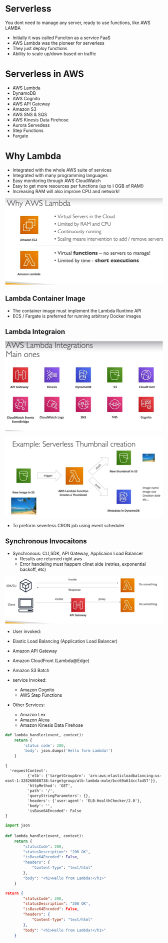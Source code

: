 # Serverless 
You dont need to manage any server, ready to use functions, like AWS LAMBA

- Initially it was called Funciton as a service FaaS
-  AWS Lambda was the pioneer for serverless
-  They just deploy functions
-  Ability to scale up/down based on traffic

# Serverless in AWS

- AWS Lambda
- DynamoDB
- AWS Cognito
- AWS API Gateway
- Amazon S3
- AWS SNS & SQS
- AWS Kinesis Data Firehose
- Aurora Servedess
- Step Functions
- Fargate

# Why Lambda

- Integrated with the whole AWS suite of services
- Integrated with many programming languages
- Easy monitoring through AWS CloudWatch
- Easy to get more resources per functions (up to I OGB of RAM!)
- Increasing RAM will also improve CPU and network!

![Why Lambda?](images/why_lamba.jpg)

## Lambda Container Image

- The container image must implement the Lambda Runtime API
- ECS / Fargate is preferred for running arbitrary Docker images


## Lambda Integraion

![Integraions](images/lambda_integrations.jpg)

![example](images/example_integraions.jpg)

- To preform severless CRON job using event scheduler

## Synchronous Invocaitons

- Synchronous: CLI,SDK, API Gateway, Applicaion Load Balancer
  - Results are returned right aws
  - Error handeling must happem clinet side (retries, exponential backoff, etc)

![synchronous example](images/sync_app.jpg)

- User invoked:
 -  Elastic Load Balancing (Application Load Balancer)
 -  Amazon API Gateway
 -  Amazon CloudFront (Lambda@Edge)
 -  Amazon S3 Batch
  
- service Invoked:
  - Amazon Cognito
  - AWS Step Functions
  
- Other Services:
  - Amazon Lex
  - Amazon Alexa 
  - Amazon Kinesis Data Firehose


```py
def lambda_handler(event, context):
    return {
        'status code': 200,
        'body': json.dumps('Hello form Lambda!')
    }
```

```
{
  'requestContext': 
          {'elb': {'targetGroupArn': 'arn:aws:elasticloadbalancing:us-east-1:328268088738:targetgroup/alb-lambda-mule/bcc69a614ccfa457'}},
          'httpMethod': 'GET',
          'path': '/',
          'queryStringParameters': {},
          'headers': {'user-agent': 'ELB-HealthChecker/2.0'},
          'body': '', 
          'isBase64Encoded': False
}

```

```py
import json

def lambda_handler(event, context):
    return {
        "statusCode": 200,
        "statusDescription": "200 OK",
        "isBase64Encoded": False,
        "headers": {
            "Content-Type": "text/html"
        },
        "body": "<h1>Hello from Lambda!</h1>"
    }

```

```json
return {
        "statusCode": 200,
        "statusDescription": "200 OK",
        "isBase64Encoded": False,
        "headers": {
            "Content-Type": "text/html"
        },
        "body": "<h1>Hello from Lambda!</h1>"
    }
```
